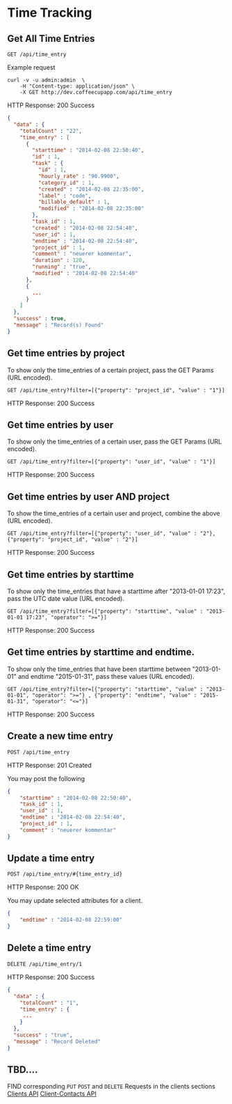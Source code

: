 # Time Tracking

## Get All Time Entries

`GET /api/time_entry`

Example request

```shell
curl -v -u admin:admin  \
    -H "Content-type: application/json" \
    -X GET http://dev.coffeecupapp.com/api/time_entry
```

HTTP Response: 200 Success

```json
{
  "data" : {
    "totalCount" : "22",
    "time_entry" : [
      {
        "starttime" : "2014-02-08 22:50:40",
        "id" : 1,
        "task" : {
          "id" : 1,
          "hourly_rate" : "90.9900",
          "category_id" : 1,
          "created" : "2014-02-08 22:35:00",
          "label" : "code",
          "billable_default" : 1,
          "modified" : "2014-02-08 22:35:00"
        },
        "task_id" : 1,
        "created" : "2014-02-08 22:54:40",
        "user_id" : 1,
        "endtime" : "2014-02-08 22:54:40",
        "project_id" : 1,
        "comment" : "neuerer kommentar",
        "duration" : 120,
        "running" : "true",
        "modified" : "2014-02-08 22:54:40"
      },
      {
        ...
      }
    ]
  },
  "success" : true,
  "message" : "Record(s) Found"
}
```

## Get time entries by project
To show only the time_entries of a certain project, pass the GET Params (URL encoded).

`GET /api/time_entry?filter=[{"property": "project_id", "value" : "1"}]`

HTTP Response: 200 Success

## Get time entries by user
To show only the time_entries of a certain user, pass the GET Params (URL encoded).

`GET /api/time_entry?filter=[{"property": "user_id", "value" : "1"}]`

HTTP Response: 200 Success

## Get time entries by user AND project
To show the time_entries of a certain user and project, combine the above (URL encoded).

`GET /api/time_entry?filter=[{"property": "user_id", "value" : "2"},{"property": "project_id", "value" : "2"}]`

HTTP Response: 200 Success

## Get time entries by starttime
To show only the time_entries that have a starttime after "2013-01-01 17:23", pass the UTC date value (URL encoded).

`GET /api/time_entry?filter=[{"property": "starttime", "value" : "2013-01-01 17:23", "operator": ">="}]`

HTTP Response: 200 Success

## Get time entries by starttime and endtime.
To show only the time_entries that have been starttime between "2013-01-01" and endtime "2015-01-31", pass these values (URL encoded).

`GET /api/time_entry?filter=[{"property": "starttime", "value" : "2013-01-01", "operator": ">="} , {"property": "endtime", "value" : "2015-01-31", "operator": "<="}]`

HTTP Response: 200 Success

## Create a new time entry

`POST /api/time_entry`

HTTP Response: 201 Created

You may post the following

```json
{
    "starttime" : "2014-02-08 22:50:40",
    "task_id" : 1,
    "user_id" : 1,
    "endtime" : "2014-02-08 22:54:40",
    "project_id" : 1,
    "comment" : "neuerer kommentar"
}
```

## Update a time entry

`POST /api/time_entry/#{time_entry_id}`

HTTP Response: 200 OK

You may update selected attributes for a client.

```json
{
    "endtime" : "2014-02-08 22:59:00"
}

````

## Delete a time entry

`DELETE /api/time_entry/1`

HTTP Response: 200 Success

```json
{
  "data" : {
    "totalCount" : "1",
    "time_entry" : {
     ...
    }
  },
  "success" : "true",
  "message" : "Record Deleted"
}
```



## TBD....
FIND corresponding `PUT` `POST` and `DELETE` Requests in the clients sections
 [Clients API](http://git.reppa.net/coffeecup/api_docs/blob/master/Sections/Clients.md)
 [Client-Contacts API](http://git.reppa.net/coffeecup/api_docs/blob/master/Sections/Clients%20Contacts.md)